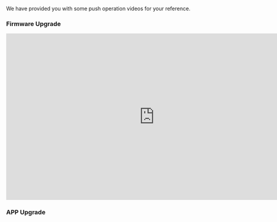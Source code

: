 We have provided you with some push operation videos for your reference.

### Firmware Upgrade
<iframe width="800" height="450" src="https://www.youtube.com/embed/r7JGBUdh9Qg?si=Zl4ZREZYOFEkTFvc"  frameborder="0" allow="accelerometer; autoplay; 
  clipboard-write; encrypted-media; gyroscope; picture-in-picture; web-share" referrerpolicy="strict-origin-when-cross-origin" allowfullscreen></iframe>

### APP Upgrade

